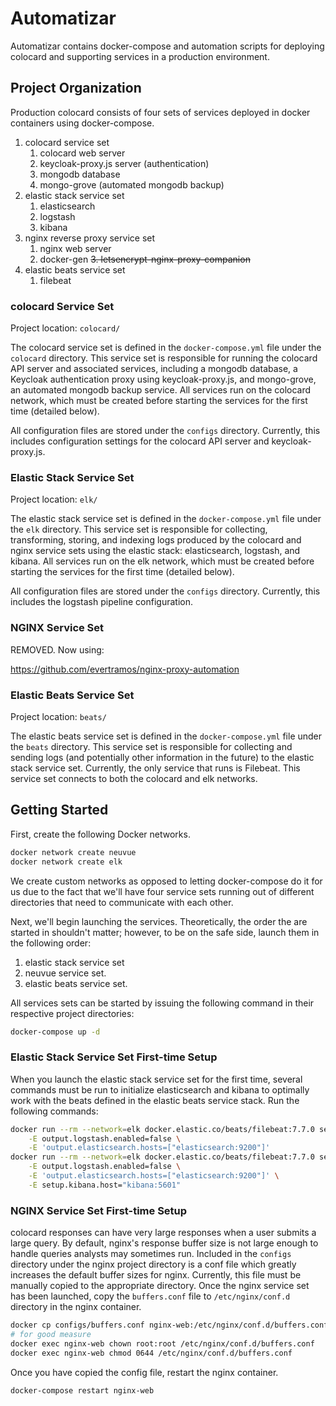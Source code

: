 # Automatizar

Automatizar contains docker-compose and automation scripts for deploying colocard and supporting services in a production environment.

## Project Organization

Production colocard consists of four sets of services deployed in docker containers using docker-compose.

1. colocard service set
    1. colocard web server
    2. keycloak-proxy.js server (authentication)
    3. mongodb database
    4. mongo-grove (automated mongodb backup)
2. elastic stack service set
    1. elasticsearch
    2. logstash
    3. kibana
3. nginx reverse proxy service set
    1. nginx web server
    2. docker-gen
    ~~3. letsencrypt-nginx-proxy-companion~~
4. elastic beats service set
    1. filebeat

### colocard Service Set

Project location: `colocard/`

The colocard service set is defined in the `docker-compose.yml` file under the `colocard` directory. This service set is responsible for running the colocard API server and associated services, including a mongodb database, a Keycloak authentication proxy using keycloak-proxy.js, and mongo-grove, an automated mongodb backup service. All services run on the colocard network, which must be created before starting the services for the first time (detailed below).

All configuration files are stored under the `configs` directory. Currently, this includes configuration settings for the colocard API server and keycloak-proxy.js.

### Elastic Stack Service Set

Project location: `elk/`

The elastic stack service set is defined in the `docker-compose.yml` file under the `elk` directory. This service set is responsible for collecting, transforming, storing, and indexing logs produced by the colocard and nginx service sets using the elastic stack: elasticsearch, logstash, and kibana. All services run on the elk network, which must be created before starting the services for the first time (detailed below).

All configuration files are stored under the `configs` directory. Currently, this includes the logstash pipeline configuration.

### NGINX Service Set

REMOVED. Now using:

https://github.com/evertramos/nginx-proxy-automation

### Elastic Beats Service Set

Project location: `beats/`

The elastic beats service set is defined in the `docker-compose.yml` file under the `beats` directory. This service set is responsible for collecting and sending logs (and potentially other information in the future) to the elastic stack service set. Currently, the only service that runs is Filebeat. This service set connects to both the colocard and elk networks.

## Getting Started

First, create the following Docker networks.

```sh
docker network create neuvue
docker network create elk
```

We create custom networks as opposed to letting docker-compose do it for us due to the fact that we'll have four service sets running out of different directories that need to communicate with each other.

Next, we'll begin launching the services. Theoretically, the order the are started in shouldn't matter; however, to be on the safe side, launch them in the following order:

1. elastic stack service set
2. neuvue service set.
4. elastic beats service set.

All services sets can be started by issuing the following command in their respective project directories:

```sh
docker-compose up -d
```

### Elastic Stack Service Set First-time Setup

When you launch the elastic stack service set for the first time, several commands must be run to initialize elasticsearch and kibana to optimally work with the beats defined in the elastic beats service stack. Run the following commands:

```sh
docker run --rm --network=elk docker.elastic.co/beats/filebeat:7.7.0 setup --index-management \
    -E output.logstash.enabled=false \
    -E 'output.elasticsearch.hosts=["elasticsearch:9200"]'
docker run --rm --network=elk docker.elastic.co/beats/filebeat:7.7.0 setup -e \
    -E output.logstash.enabled=false \
    -E 'output.elasticsearch.hosts=["elasticsearch:9200"]' \
    -E setup.kibana.host="kibana:5601"
```

### NGINX Service Set First-time Setup

colocard responses can have very large responses when a user submits a large query. By default, nginx's response buffer size is not large enough to handle queries analysts may sometimes run. Included in the `configs` directory under the nginx project directory is a conf file which greatly increases the default buffer sizes for nginx. Currently, this file must be manually copied to the appropriate directory. Once the nginx service set has been launched, copy the `buffers.conf` file to `/etc/nginx/conf.d` directory in the nginx container.

```sh
docker cp configs/buffers.conf nginx-web:/etc/nginx/conf.d/buffers.conf
# for good measure
docker exec nginx-web chown root:root /etc/nginx/conf.d/buffers.conf
docker exec nginx-web chmod 0644 /etc/nginx/conf.d/buffers.conf
```

Once you have copied the config file, restart the nginx container.

```sh
docker-compose restart nginx-web
```
